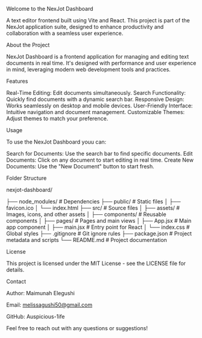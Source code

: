 Welcome to the NexJot Dashboard 

A text editor frontend built using Vite and React. This project is part of the NexJot application suite, designed to enhance productivity and collaboration with a seamless user experience.

About the Project


NexJot Dashboard is a frontend application for managing and editing text documents in real time. It's designed with performance and user experience in mind, leveraging modern web development tools and practices.

Features


Real-Time Editing: Edit documents simultaneously.
Search Functionality: Quickly find documents with a dynamic search bar.
Responsive Design: Works seamlessly on desktop and mobile devices.
User-Friendly Interface: Intuitive navigation and document management.
Customizable Themes: Adjust themes to match your preference.

Usage


To use the NexJot Dashboard youu can:

Search for Documents: Use the search bar to find specific documents.
Edit Documents: Click on any document to start editing in real time.
Create New Documents: Use the "New Document" button to start fresh.

Folder Structure


nexjot-dashboard/

├── node_modules/         # Dependencies
├── public/               # Static files
│   ├── favicon.ico
│   └── index.html
├── src/                  # Source files
│   ├── assets/           # Images, icons, and other assets
│   ├── components/       # Reusable components
│   ├── pages/            # Pages and main views
│   ├── App.jsx           # Main app component
│   ├── main.jsx          # Entry point for React
│   └── index.css         # Global styles
├── .gitignore            # Git ignore rules
├── package.json          # Project metadata and scripts
└── README.md             # Project documentation

License


This project is licensed under the MIT License - see the LICENSE file for details.

Contact


Author: Maimunah Elegushi

Email: melissagushi50@gmail.com

GitHub: Auspicious-1ife

Feel free to reach out with any questions or suggestions!